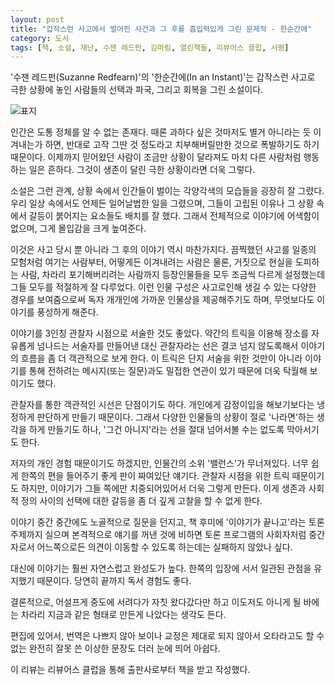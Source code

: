 ```yaml
---
layout: post
title: "갑작스런 사고에서 벌어진 사건과 그 후를 흡입력있게 그린 문제작 - 한순간에"
category: 도서
tags: [책, 소설, 재난, 수잰 레드펀, 김마림, 열린책들, 리뷰어스 클럽, 서평]
---
```


'수잰 레드펀(Suzanne Redfearn)'의
'한순간에(In an Instant)'는
갑작스런 사고로 극한 상황에 놓인 사람들의 선택과 파국, 그리고 회복을 그린 소설이다.

![표지](https://images2.imgbox.com/66/4e/weBe7ofL_o.jpg)

인간은 도통 정체를 알 수 없는 존재다.
때론 과하다 싶은 것마저도 별거 아니라는 듯 이겨내는가 하면,
반대로 고작 그딴 것 정도라고 치부해버릴만한 것으로 폭발하기도 하기 때문이다.
이제까지 믿어왔던 사람이 조금만 상황이 달라져도 마치 다른 사람처럼 행동하는 일은 흔하다.
그것이 생존이 달린 극한 상황이라면 더욱 그렇다.

소설은 그런 관계, 상황 속에서 인간들이 벌이는 각양각색의 모습들을 굉장히 잘 그렸다.
우리 일상 속에서도 언제든 일어날법한 일을 그렸으며,
그들이 고립된 이유나 그 상황 속에서 갈등이 붉어지는 요소들도 배치를 잘 했다.
그래서 전체적으로 이야기에 어색함이 없으며, 그게 몰입감을 크게 높여준다.

이것은 사고 당시 뿐 아니라 그 후의 이야기 역시 마찬가지다.
끔찍했던 사고를 일종의 모험처럼 여기는 사람부터,
어떻게든 이겨내려는 사람은 물론,
거짓으로 현실을 도피하는 사람,
차라리 포기해버리려는 사람까지
등장인물들을 모두 조금씩 다르게 설정했는데
그들 모두를 적절하게 잘 다루었다.
이런 인물 구성은 사고로인해 생길 수 있는 다양한 경우를 보여줌으로써
독자 개개인에 가까운 인물상을 제공해주기도 하며,
무엇보다도 이야기를 풍성하게 해준다.

이야기를 3인칭 관찰자 시점으로 서술한 것도 좋았다.
약간의 트릭을 이용해 장소를 자유롭게 넘나드는 서술자를 만들어낸 대신
관찰자라는 선은 결코 넘지 않도록해서 이야기의 흐름을 좀 더 객관적으로 보게 한다.
이 트릭은 단지 서술을 위한 것만이 아니라
이야기를 통해 전하려는 메시지(또는 질문)과도 밀접한 연관이 있기 때문에 더욱 탁월해 보이기도 했다.

관찰자를 통한 객관적인 시선은 단점이기도 하다.
개인에게 감정이입을 해보기보다는 냉정하게 판단하게 만들기 때문이다.
그래서 다양한 인물들의 상황이 절로 '나라면'하는 생각을 하게 만들기도 하나,
'그건 아니지'라는 선을 절대 넘어서볼 수는 없도록 막아서기도 한다.

저자의 개인 경험 때문이기도 하겠지만, 인물간의 소위 '밸런스'가 무너져있다.
너무 쉽게 한쪽의 편을 들어주기 좋게 판이 짜여있단 얘기다.
관찰자 시점을 위한 트릭 때문이기도 하지만,
이야기가 그들 쪽에만 치중되어있어서 더욱 그렇게 만든다.
이게 생존과 사회적 정의 사이의 선택에 대한 갈등을 좀 더 깊게 고찰을 할 수 없게 한다.

이야기 중간 중간에도 노골적으로 질문을 던지고,
책 후미에 '이야기가 끝나고'라는 토론 주제까지 실으며 본격적으로 얘기를 꺼낸 것에 비하면
토론 프로그램의 사회자처럼 중간자로서 어느쪽으로든 의견이 이동할 수 있도록 하는데는 실패하지 않았나 싶다.

대신에 이야기는 훨씬 자연스럽고 완성도가 높다.
한쪽의 입장에 서서 일관된 관점을 유지했기 때문이다.
당연히 끝까지 독서 경험도 좋다.

결론적으로, 어설프게 중도에 서려다가 자칫 왔다갔다만 하고 이도저도 아니게 될 바에는
차라리 지금과 같은 형태로 만든게 나았다는 생각도 든다.

편집에 있어서,
번역은 나쁘지 않아 보이나
교정은 제대로 되지 않아서 오타라고도 할 수 없는 완전히 잘못 쓴 이상한 문장도 더러 눈에 띄어 아쉽다.



<div class="im im-info">
이 리뷰는 리뷰어스 클럽을 통해 출판사로부터 책을 받고 작성했다.
</div>
